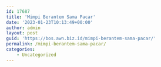 ```yaml
---
id: 17687
title: 'Mimpi Berantem Sama Pacar'
date: '2023-01-23T10:13:49+00:00'
author: admin
layout: post
guid: 'https://bos.awn.biz.id/mimpi-berantem-sama-pacar/'
permalink: /mimpi-berantem-sama-pacar/
categories:
    - Uncategorized
---
```


